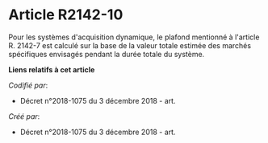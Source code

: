 # Article R2142-10

Pour les systèmes d'acquisition dynamique, le plafond mentionné à l'article R. 2142-7 est calculé sur la base de la valeur
totale estimée des marchés spécifiques envisagés pendant la durée totale du système.

**Liens relatifs à cet article**

_Codifié par_:

  - Décret n°2018-1075 du 3 décembre 2018 - art.

_Créé par_:

  - Décret n°2018-1075 du 3 décembre 2018 - art.
